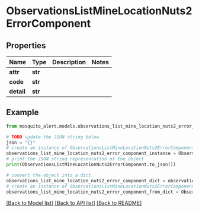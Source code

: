 # ObservationsListMineLocationNuts2ErrorComponent


## Properties

Name | Type | Description | Notes
------------ | ------------- | ------------- | -------------
**attr** | **str** |  | 
**code** | **str** |  | 
**detail** | **str** |  | 

## Example

```python
from mosquito_alert.models.observations_list_mine_location_nuts2_error_component import ObservationsListMineLocationNuts2ErrorComponent

# TODO update the JSON string below
json = "{}"
# create an instance of ObservationsListMineLocationNuts2ErrorComponent from a JSON string
observations_list_mine_location_nuts2_error_component_instance = ObservationsListMineLocationNuts2ErrorComponent.from_json(json)
# print the JSON string representation of the object
print(ObservationsListMineLocationNuts2ErrorComponent.to_json())

# convert the object into a dict
observations_list_mine_location_nuts2_error_component_dict = observations_list_mine_location_nuts2_error_component_instance.to_dict()
# create an instance of ObservationsListMineLocationNuts2ErrorComponent from a dict
observations_list_mine_location_nuts2_error_component_from_dict = ObservationsListMineLocationNuts2ErrorComponent.from_dict(observations_list_mine_location_nuts2_error_component_dict)
```
[[Back to Model list]](../README.md#documentation-for-models) [[Back to API list]](../README.md#documentation-for-api-endpoints) [[Back to README]](../README.md)


